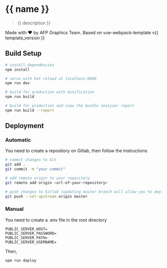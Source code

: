 # {{ name }}

> {{ description }}

Made with ❤️ by AFP Graphics Team.
Based on vue-webpack-template v{{ template_version }}

## Build Setup

``` bash
# install dependencies
npm install

# serve with hot reload at localhost:8080
npm run dev

# build for production with minification
npm run build

# build for production and view the bundle analyzer report
npm run build --report
```

## Deployment

### Automatic

You need to create a repository on Gitlab, then follow the instructions

``` bash
# commit changes to Git
git add .
git commit -m "your commit"

# add remote origin to your repository
git remote add origin <url-of-your-repository>

# push changes to Gitlab (updating master branch will allow you to deploy your project)
git push --set-upstream origin master
```

### Manual

You need to create a .env file in the root directory

```
PUBLIC_SERVER_HOST=
PUBLIC_SERVER_PASSWORD=
PUBLIC_SERVER_PATH=
PUBLIC_SERVER_USERNAME=
```

Then, 

``` bash
npm run deploy
```